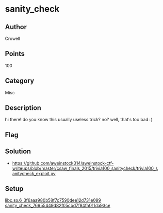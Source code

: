 # sanity_check

## Author
Crowell
## Points
100
## Category
Misc
## Description
hi there! do you know this usually useless trick? no? well, that's too bad :(
## Flag

## Solution
- <https://github.com/aweinstock314/aweinstock-ctf-writeups/blob/master/csaw_finals_2015/trivia100_sanitycheck/trivia100_sanitycheck_exploit.py>

## Setup
[libc.so.6_3f6aaa980b58f7c7590dee12d731e099](./libc.so.6_3f6aaa980b58f7c7590dee12d731e099)
[sanity_check_76955449d82f05cbd7f84fa011da93ce](./sanity_check_76955449d82f05cbd7f84fa011da93ce)